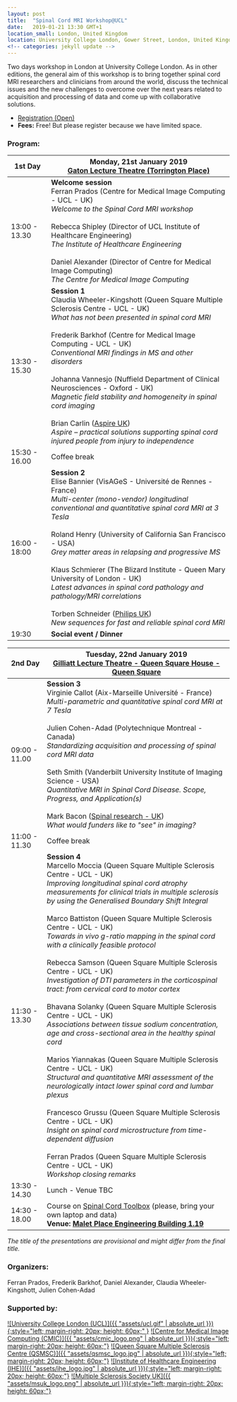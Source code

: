```yaml
---
layout: post
title:  "Spinal Cord MRI Workshop@UCL"
date:   2019-01-21 13:30 GMT+1 
location_small: London, United Kingdom
location: University College London, Gower Street, London, United Kingdom
<!-- categories: jekyll update -->
---
```


Two days workshop in London at University College London. As in other editions, 
the general aim of this workshop is to bring together spinal cord MRI researchers and 
clinicians from around the world, discuss the technical issues and the new challenges to
overcome over the next years related to acquisition and processing of data and 
come up with collaborative solutions. 

- [Registration (Open)](https://goo.gl/bupNa7)
- <b>Fees:</b> Free! But please register because we have limited space.

### Program:

| 1st Day | Monday, 21st January 2019<br>[Gaton Lecture Theatre (Torrington Place)](https://www.ucl.ac.uk/maps/galton-lt)  |
|---|---|
| 13:00 - 13.30| <b>Welcome session</b><br>Ferran Prados (Centre for Medical Image Computing - UCL - UK)<br><i>Welcome to the Spinal Cord MRI workshop</i><br><br>Rebecca Shipley (Director of UCL Institute of Healthcare Engineering)<br><i>The Institute of Healthcare Engineering</i><br><br>Daniel Alexander (Director of Centre for Medical Image Computing)<br><i>The Centre for Medical Image Computing</i> |
| 13:30 - 15.30 | <b>Session 1</b><br>Claudia Wheeler-Kingshott (Queen Square Multiple Sclerosis Centre - UCL - UK)<br><i>What has not been presented in spinal cord MRI</i><br><br>Frederik Barkhof (Centre for Medical Image Computing - UCL - UK)<br><i>Conventional MRI findings in MS and other disorders</i><br><br>Johanna Vannesjo (Nuffield Department of Clinical Neurosciences - Oxford - UK)<br><i>Magnetic field stability and homogeneity in spinal cord imaging</i><br><br>Brian Carlin ([Aspire UK](https://www.aspire.org.uk/))<br><i>Aspire – practical solutions supporting spinal cord injured people from injury to independence</i> |
| 15:30 - 16.00 | Coffee break |
| 16:00 - 18:00 | <b>Session 2</b><br>Elise Bannier (VisAGeS - Université de Rennes - France) <br><i>Multi-center (mono-vendor) longitudinal conventional and quantitative spinal cord MRI at 3 Tesla</i><br><br>Roland Henry (University of California San Francisco - USA) <br><i>Grey matter areas in relapsing and progressive MS</i><br><br>Klaus Schmierer (The Blizard Institute - Queen Mary University of London - UK)<br><i>Latest advances in spinal cord pathology and pathology/MRI correlations</i><br><br>Torben Schneider ([Philips UK](https://www.philips.co.uk/)) <br><i>New sequences for fast and reliable spinal cord MRI</i> |
| 19:30 | <b>Social event / Dinner</b> |

| 2nd Day | Tuesday, 22nd January 2019<br>[Gilliatt Lecture Theatre - Queen Square House - Queen Square](https://www.ucl.ac.uk/cnr/docs/nhnninfo/QSmap)  |
|---|---|
| 09:00 - 11.00 | <b>Session 3</b><br>Virginie Callot (Aix-Marseille Université - France) <br><i>Multi-parametric and quantitative spinal cord MRI at 7 Tesla</i><br><br>Julien Cohen-Adad (Polytechnique Montreal - Canada)<br><i>Standardizing acquisition and processing of spinal cord MRI data</i><br><br>Seth Smith (Vanderbilt University Institute of Imaging Science - USA) <br><i>Quantitative MRI in Spinal Cord Disease. Scope, Progress, and Application(s)</i><br><br>Mark Bacon ([Spinal research - UK](https://www.spinal-research.org/))<br><i>What would funders like to "see" in imaging?</i> |
| 11:00 - 11.30 | Coffee break |
| 11:30 - 13.30 | <b>Session 4</b><br>Marcello Moccia (Queen Square Multiple Sclerosis Centre - UCL - UK) <br><i>Improving longitudinal spinal cord atrophy measurements for clinical trials in multiple sclerosis by using the Generalised Boundary Shift Integral</i><br><br>Marco Battiston (Queen Square Multiple Sclerosis Centre - UCL - UK) <br><i>Towards in vivo g-ratio mapping in the spinal cord with a clinically feasible protocol</i><br><br>Rebecca Samson (Queen Square Multiple Sclerosis Centre - UCL - UK)<br><i>Investigation of DTI parameters in the corticospinal tract: from cervical cord to motor cortex</i><br><br>Bhavana Solanky (Queen Square Multiple Sclerosis Centre - UCL - UK)<br><i>Associations between tissue sodium concentration, age and cross-sectional area in the healthy spinal cord</i><br><br>Marios Yiannakas (Queen Square Multiple Sclerosis Centre - UCL - UK)<br><i>Structural and quantitative MRI assessment of the neurologically intact lower spinal cord and lumbar plexus</i><br><br>Francesco Grussu (Queen Square Multiple Sclerosis Centre - UCL - UK)<br><i>Insight on spinal cord microstructure from time-dependent diffusion</i><br><br>Ferran Prados (Queen Square Multiple Sclerosis Centre - UCL - UK)<br><i>Workshop closing remarks</i><br>|
| 13:30 - 14.30 | Lunch - Venue TBC |
| 14:30 - 18.00 | Course on [Spinal Cord Toolbox](https://github.com/neuropoly/spinalcordtoolbox) (please, bring your own laptop and data)<br><b>Venue: [Malet Place Engineering Building 1.19](https://www.ucl.ac.uk/maps/malet-place-engineering-building)</b>|

<i>The title of the presentations are provisional and might differ from the final title.</i>

### Organizers:

Ferran Prados, Frederik Barkhof, Daniel Alexander, Claudia Wheeler-Kingshott, Julien Cohen-Adad
 
### Supported by:

[![University College London (UCL)]({{ "assets/ucl.gif" | absolute_url }}){:style="left; margin-right: 20px; height: 60px;"  }](http://www.ucl.ac.uk)
[![Centre for Medical Image Computing (CMIC)]({{ "assets/cmic_logo.png" | absolute_url }}){:style="left; margin-right: 20px; height: 60px;"}](http://cmic.cs.ucl.ac.uk)
[![Queen Square Multiple Sclerosis Centre (QSMSC)]({{ "assets/qsmsc_logo.jpg" | absolute_url }}){:style="left; margin-right: 20px; height: 60px;"}](https://www.ucl.ac.uk/ion/research/departments/neuroinflammation/research-themes/queen-square-multiple-sclerosis-centre-2)
[![Institute of Healthcare Engineering (IHE)]({{ "assets/ihe_logo.jpg" | absolute_url }}){:style="left; margin-right: 20px; height: 60px;"}](https://www.ucl.ac.uk/healthcare-engineering/)
[![Multiple Sclerosis Society UK]({{ "assets/msuk_logo.png" | absolute_url }}){:style="left; margin-right: 20px; height: 60px;"}](https://www.mssociety.org.uk/)
